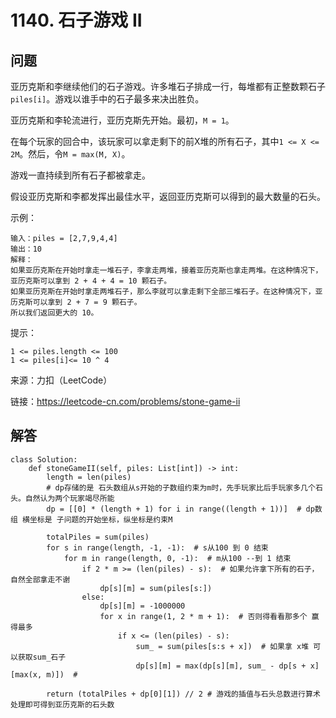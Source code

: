 # 1140. 石子游戏 II

## 问题

亚历克斯和李继续他们的石子游戏。许多堆石子排成一行，每堆都有正整数颗石子`piles[i]`。游戏以谁手中的石子最多来决出胜负。

亚历克斯和李轮流进行，亚历克斯先开始。最初，`M = 1`。

在每个玩家的回合中，该玩家可以拿走剩下的前X堆的所有石子，其中`1 <= X <= 2M`。然后，令`M = max(M, X)`。

游戏一直持续到所有石子都被拿走。

假设亚历克斯和李都发挥出最佳水平，返回亚历克斯可以得到的最大数量的石头。



示例：

    输入：piles = [2,7,9,4,4]
    输出：10
    解释：
    如果亚历克斯在开始时拿走一堆石子，李拿走两堆，接着亚历克斯也拿走两堆。在这种情况下，亚历克斯可以拿到 2 + 4 + 4 = 10 颗石子。
    如果亚历克斯在开始时拿走两堆石子，那么李就可以拿走剩下全部三堆石子。在这种情况下，亚历克斯可以拿到 2 + 7 = 9 颗石子。
    所以我们返回更大的 10。


提示：
    
    1 <= piles.length <= 100
    1 <= piles[i]<= 10 ^ 4

来源：力扣（LeetCode）

链接：https://leetcode-cn.com/problems/stone-game-ii


## 解答

```python3
class Solution:
    def stoneGameII(self, piles: List[int]) -> int:
        length = len(piles)
        # dp存储的是 石头数组从s开始的子数组约束为m时，先手玩家比后手玩家多几个石头。自然认为两个玩家竭尽所能
        dp = [[0] * (length + 1) for i in range((length + 1))]  # dp数组 横坐标是 子问题的开始坐标，纵坐标是约束M

        totalPiles = sum(piles)
        for s in range(length, -1, -1):  # s从100 到 0 结束
            for m in range(length, 0, -1):  # m从100 --到 1 结束
                if 2 * m >= (len(piles) - s):  # 如果允许拿下所有的石子，自然全部拿走不谢
                    dp[s][m] = sum(piles[s:])
                else:
                    dp[s][m] = -1000000
                    for x in range(1, 2 * m + 1):  # 否则得看看那多个 赢得最多
                        if x <= (len(piles) - s):
                            sum_ = sum(piles[s:s + x])  # 如果拿 x堆 可以获取sum_石子
                            dp[s][m] = max(dp[s][m], sum_ - dp[s + x][max(x, m)])  #

        return (totalPiles + dp[0][1]) // 2 # 游戏的插值与石头总数进行算术处理即可得到亚历克斯的石头数
```